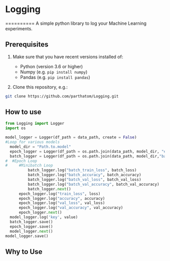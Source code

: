 # Logging
==========
A simple python library to log your Machine Learning experiments.

## Prerequisites

1. Make sure that you have recent versions installed of:
	- Python (version 3.6 or higher)
	- Numpy (e.g. `pip install numpy`)
	- Pandas (e.g. `pip install pandas`)

3. Clone this repository, e.g.:
```sh
git clone https://github.com/parthatom/Logging.git
```

## How to use

```py
from Logging import Logger
import os

model_logger = Logger(df_path = data_path, create = False)
#Loop for various models
  model_dir = "Path.to.model"
  epoch_logger = Logger(df_path = os.path.join(data_path, model_dir, "epochs.csv"), create = False)
  batch_logger = Logger(df_path = os.path.join(data_path, model_dir,"batches,csv"), create = False)
#  #Epoch Loop
#     #Minibatch Loop
          batch_logger.log("batch_train_loss", batch_loss)
          batch_logger.log("batch_accuracy", batch_accuracy)
          batch_logger.log("batch_val_loss", batch_val_loss)
          batch_logger.log("batch_val_accuracy", batch_val_accuracy)
          batch_logger.next()
      epoch_logger.log("train_loss", loss)
      epoch_logger.log("accuracy", accuracy)
      epoch_logger.log("val_loss", val_loss)
      epoch_logger.log("val_accuracy", val_accuracy)
      epoch_logger.next()
  model_logger.log('key', value)
  batch_logger.save()
  epoch_logger.save()
  model_logger.next()
model_logger.save()
```

## Why to Use
